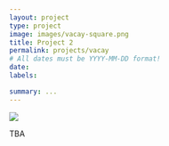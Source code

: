 ```yaml
---
layout: project
type: project
image: images/vacay-square.png
title: Project 2
permalink: projects/vacay
# All dates must be YYYY-MM-DD format!
date: 
labels:

summary: ...
---
```


<img class="ui medium right floated rounded image" src="../images/vacay-home-page.png">

TBA
